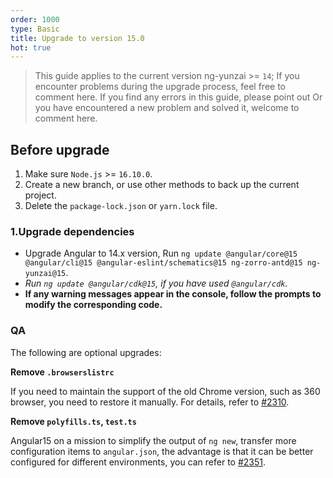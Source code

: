 ```yaml
---
order: 1000
type: Basic
title: Upgrade to version 15.0
hot: true
---
```


> This guide applies to the current version ng-yunzai >= `14`;
> If you encounter problems during the upgrade process, feel free to comment here.
> If you find any errors in this guide, please point out
> Or you have encountered a new problem and solved it, welcome to comment here.

## Before upgrade

1. Make sure `Node.js` >= `16.10.0`.
2. Create a new branch, or use other methods to back up the current project.
3. Delete the `package-lock.json` or `yarn.lock` file.

### 1.Upgrade dependencies

- Upgrade Angular to 14.x version, Run `ng update @angular/core@15 @angular/cli@15 @angular-eslint/schematics@15 ng-zorro-antd@15 ng-yunzai@15`.
- _Run `ng update @angular/cdk@15`, if you have used `@angular/cdk`._
- **If any warning messages appear in the console, follow the prompts to modify the corresponding code.**

### QA

The following are optional upgrades:

**Remove `.browserslistrc`**

If you need to maintain the support of the old Chrome version, such as 360 browser, you need to restore it manually. For details, refer to [#2310](https://github.com/hbyunzai/ng-yunzai/issues/2310#issuecomment-1299460266).

**Remove `polyfills.ts`, `test.ts`**
 
Angular15 on a mission to simplify the output of `ng new`, transfer more configuration items to `angular.json`, the advantage is that it can be better configured for different environments, you can refer to [#2351](https://github.com/hbyunzai/ng-yunzai/pull/2351).
